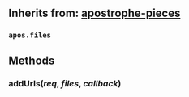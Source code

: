 ## Inherits from: [apostrophe-pieces](../apostrophe-pieces/README.md)
### `apos.files`

## Methods
### addUrls(*req*, *files*, *callback*)

